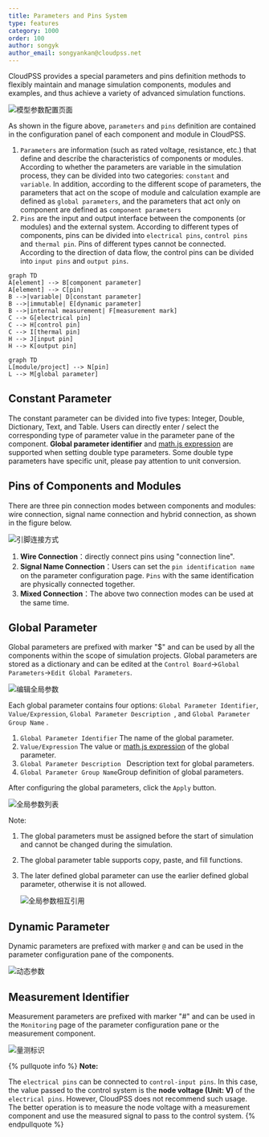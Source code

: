 ```yaml
---
title: Parameters and Pins System
type: features
category: 1000
order: 100
author: songyk
author_email: songyankan@cloudpss.net
---
```


CloudPSS provides a special parameters and pins definition methods to flexibly maintain and manage simulation components, modules and examples, and thus achieve a variety of advanced simulation functions.

![模型参数配置页面](ParameterSystem/ParameterConfig.png)

As shown in the figure above, `parameters` and `pins` definition are contained in the configuration panel of each component and module in CloudPSS.

1. `Parameters` are information (such as rated voltage, resistance, etc.) that define and describe the characteristics of components or modules. According to whether the parameters are variable in the simulation process, they can be divided into two categories: `constant` and `variable`. In addition, according to the different scope of parameters, the parameters that act on the scope of module and calculation example are defined as `global parameters`, and the parameters that act only on component are defined as `component parameters`
2. `Pins` are the input and output interface between the components (or modules) and the external system. According to different types of components, pins can be divided into `electrical pins`, `control pins` and `thermal pin`. Pins of different types cannot be connected. According to the direction of data flow, the control pins can be divided into `input pins` and `output pins`.

```mermaid
graph TD
A[element] --> B[component parameter]
A[element] --> C[pin]
B -->|variable| D[constant parameter]
B -->|immutable| E[dynamic parameter]
B -->|internal measurement| F[measurement mark]
C --> G[electrical pin]
C --> H[control pin]
C --> I[thermal pin]
H --> J[input pin]
H --> K[output pin]
```

```mermaid
graph TD
L[module/project] --> N[pin]
L --> M[global parameter]
```

## Constant Parameter

The constant parameter can be divided into five types: Integer, Double, Dictionary, Text, and Table. Users can directly enter / select the corresponding type of parameter value in the parameter pane of the component. **Global parameter identifier** and [math.js expression](https://mathjs.org/) are supported when setting double type parameters. Some double type parameters have specific unit, please pay attention to unit conversion.

## Pins of Components and Modules

There are three pin connection modes between components and modules: wire connection, signal name connection and hybrid connection, as shown in the figure below.

![引脚连接方式](ParameterSystem/PinConnection.png)

1. **Wire Connection**：directly connect pins using "connection line".
2. **Signal Name Connection**：Users can set the `pin identification name` on the parameter configuration page. `Pins` with the same identification are physically connected together.
3. **Mixed Connection**：The above two connection modes can be used at the same time.

## Global Parameter

Global parameters are prefixed with marker "\$" and can be used by all the components within the scope of simulation projects. Global parameters are stored as a dictionary and can be edited at the `Control Board`->`Global Parameters`->`Edit Global Parameters`.

![编辑全局参数](ParameterSystem/GlobalParameterTable.png)

Each global parameter contains four options: `Global Parameter Identifier`, `Value/Expression`, `Global Parameter Description `, and `Global Parameter Group Name` .

1. `Global Parameter Identifier` The name of the global parameter.
2. `Value/Expression` The value or [math.js expression](https://mathjs.org/) of the global parameter.
3. `Global Parameter Description ` Description text for global parameters.
4. `Global Parameter Group Name`Group definition of global parameters.

After configuring the global parameters, click the `Apply` button.

![全局参数列表](ParameterSystem/GlobalParameterList.png)

Note:

1. The global parameters must be assigned before the start of simulation and cannot be changed during the simulation.
2. The global parameter table supports copy, paste, and fill functions.
3. The later defined global parameter can use the earlier defined global parameter, otherwise it is not allowed.

   ![全局参数相互引用](ParameterSystem/GlobalParameterRef.png)

## Dynamic Parameter

Dynamic parameters are prefixed with marker `@` and can be used in the parameter configuration pane of the components.

![动态参数](ParameterSystem/DynamicParameter.png)

## Measurement Identifier

Measurement parameters are prefixed with marker "#" and can be used in the `Monitoring` page of the parameter configuration pane or the measurement component.

![量测标识](ParameterSystem/MsrTag.png)

{% pullquote info %}
**Note:**

The `electrical pins` can be connected to `control-input pins`. In this case, the value passed to the control system is the **node voltage (Unit: V)** of the `electrical pins`. However, CloudPSS does not recommend such usage. The better operation is to measure the node voltage with a measurement component and use the measured signal to pass to the control system.
{% endpullquote %}
